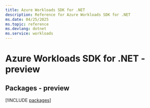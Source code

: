 ```yaml
---
title: Azure Workloads SDK for .NET
description: Reference for Azure Workloads SDK for .NET
ms.date: 04/25/2025
ms.topic: reference
ms.devlang: dotnet
ms.service: workloads
---
```

# Azure Workloads SDK for .NET - preview
## Packages - preview
[!INCLUDE [packages](workloads-index.md)]